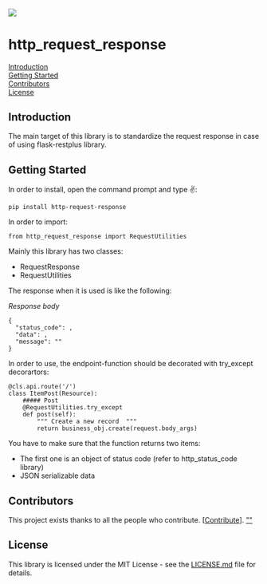 <h6 align="left">
    <img src="https://cdnquakingaspen.s3.eu-central-1.amazonaws.com/quaking+aspen+logo+teal+full-02.png"  />
</h6>

# http_request_response
[Introduction](#Introduction)\
[Getting Started](#Started)\
[Contributors](#Contributors)\
[License](#License)
<h2 id="Introduction">Introduction</h2>
The main target of this library is to standardize the request response in case of using flask-restplus library.
 
<h2 id="Started">Getting Started</h2>
In order to install, open the command prompt and type ✌️:

```
pip install http-request-response
```

In order to import:
```
from http_request_response import RequestUtilities
```
Mainly this library has two classes:
 
 - RequestResponse
 - RequestUtilities

The response when it is used is like the following:

*Response body*
```
{
  "status_code": ,
  "data": ,
  "message": ""
}
```
In order to use,  the endpoint-function should be decorated with try_except decorartors:
```
@cls.api.route('/')
class ItemPost(Resource):
    ##### Post
    @RequestUtilities.try_except
    def post(self):
        """ Create a new record  """
        return business_obj.create(request.body_args)
```
You have to make sure that the function returns two items:

 - The first one is an object of status code (refer to http_status_code library)
 - JSON serializable data

<h2 id="">Contributors</h2>

This project exists thanks to all the people who contribute. [[Contribute](CONTRIBUTING.md)].
<a href="https://github.com/Quakingaspen-codehub/http_request_response/graphs/contributors">
""
</a>

<h2 id="License">License</h2>

This library is licensed under the MIT License - see the [LICENSE.md](LICENSE) file for details.
